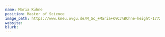 ```yaml
---
name: Maria Kühne
position: Master of Science
image_path: https://www.kneu.ovgu.de/M_Sc_+Maria+K%C3%BChne-height-1772-width-1181-p-1442/_/DSC_8351.JPG
website:
blurb:
---
```

